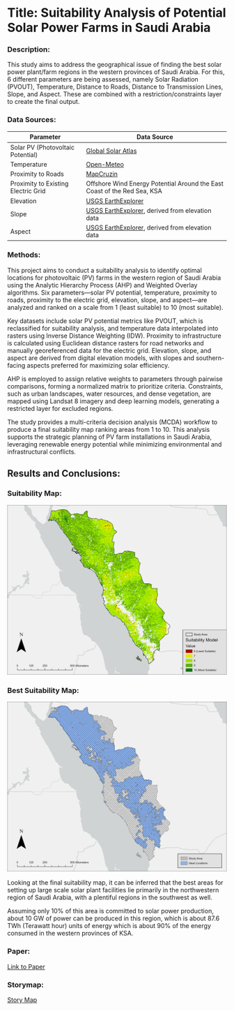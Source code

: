 # Title: Suitability Analysis of Potential Solar Power Farms in Saudi Arabia

### Description:

This study aims to address the geographical issue of finding the best solar power plant/farm regions in the western provinces of Saudi Arabia. For this, 6 different parameters are being assessed, namely Solar Radiation (PVOUT), Temperature, Distance to Roads, Distance to Transmission Lines, Slope, and Aspect. These are combined with a restriction/constraints layer to create the final output.

### Data Sources:

| **Parameter**                  | **Data Source**                                                              |
|--------------------------------|------------------------------------------------------------------------------|
| Solar PV (Photovoltaic Potential) | [Global Solar Atlas](https://globalsolaratlas.info/download?c=21.575719,31.289063,5)                                                           |
| Temperature                    | [Open-Meteo](https://open-meteo.com/en/docs/historical-weather-api#hourly=&daily=temperature_2m_max,temperature_2m_min,temperature_2m_mean,daylight_duration,sunshine_duration)                                                                   |
| Proximity to Roads             | [MapCruzin](https://mapcruzin.com)                                                                    |
| Proximity to Existing Electric Grid | Offshore Wind Energy Potential Around the East Coast of the Red Sea, KSA  |
| Elevation                      | [USGS EarthExplorer](https://www.usgs.gov/coastal-changes-and-impacts/gmted2010)                                                          |
| Slope                          | [USGS EarthExplorer](https://www.usgs.gov/coastal-changes-and-impacts/gmted2010 ), derived from elevation data                              |
| Aspect                         | [USGS EarthExplorer](https://www.usgs.gov/coastal-changes-and-impacts/gmted2010 ), derived from elevation data                              |

### Methods:

This project aims to conduct a suitability analysis to identify optimal locations for photovoltaic (PV) farms in the western region of Saudi Arabia using the Analytic Hierarchy Process (AHP) and Weighted Overlay algorithms. Six parameters—solar PV potential, temperature, proximity to roads, proximity to the electric grid, elevation, slope, and aspect—are analyzed and ranked on a scale from 1 (least suitable) to 10 (most suitable).

Key datasets include solar PV potential metrics like PVOUT, which is reclassified for suitability analysis, and temperature data interpolated into rasters using Inverse Distance Weighting (IDW). Proximity to infrastructure is calculated using Euclidean distance rasters for road networks and manually georeferenced data for the electric grid. Elevation, slope, and aspect are derived from digital elevation models, with slopes and southern-facing aspects preferred for maximizing solar efficiency.

AHP is employed to assign relative weights to parameters through pairwise comparisons, forming a normalized matrix to prioritize criteria. Constraints, such as urban landscapes, water resources, and dense vegetation, are mapped using Landsat 8 imagery and deep learning models, generating a restricted layer for excluded regions.

The study provides a multi-criteria decision analysis (MCDA) workflow to produce a final suitability map ranking areas from 1 to 10. This analysis supports the strategic planning of PV farm installations in Saudi Arabia, leveraging renewable energy potential while minimizing environmental and infrastructural conflicts.

## Results and Conclusions:

### Suitability Map:

![Suitability Map](./AHP%20Weighted%20Overlay.png)

### Best Suitability Map:

![Best Suitability Map](./Best%20Suitability%20Analysis%20AHP.png)

Looking at the final suitability map, it can be inferred that the best areas for setting up large scale solar plant facilities lie primarily in the northwestern region of Saudi Arabia, with a plentiful regions in the southwest as well.

Assuming only 10% of this area is committed to solar power production, about 10 GW of power can be produced in this region, which is about 87.6 TWh (Terawatt hour) units of energy which is about 90% of the energy consumed in the western provinces of KSA.

### Paper:
[Link to Paper](./SUITABILITY%20ANALYSIS%20OF%20POTENTIAL%20SOLAR%20POWER%20FARMS%20IN%20SAUDI%20ARABIA%20Final%20Draft%203.pdf)


### Storymap:
[Story Map](https://storymaps.arcgis.com/stories/33ddeebd0eaa4903b57454396c3f6cf4)